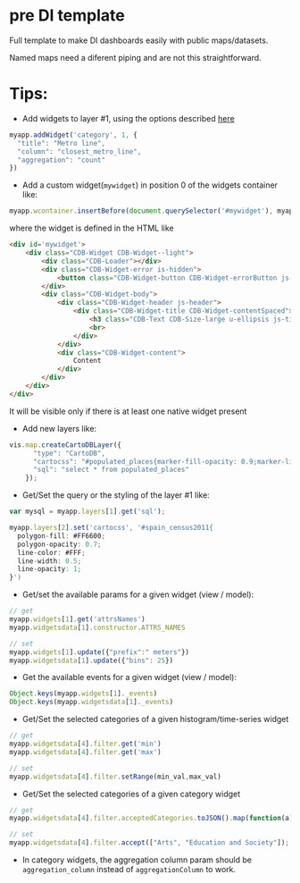 # pre DI template

Full template to make DI dashboards easily with public maps/datasets.

Named maps need a diferent piping and are not this straightforward.

# Tips:

* Add widgets to layer #1, using the options described [here](https://github.com/CartoDB/deep-insights.js/blob/master/doc/api.md)
```javascript
myapp.addWidget('category', 1, {
  "title": "Metro line",
  "column": "closest_metro_line",
  "aggregation": "count"
})
```

* Add a custom widget(`mywidget`) in position 0 of the widgets container like:

```javascript
myapp.wcontainer.insertBefore(document.querySelector('#mywidget'), myapp.wcontainer.children[0]);
```

where the widget is defined in the HTML like

```html
<div id='mywidget'>
    <div class="CDB-Widget CDB-Widget--light">
        <div class="CDB-Loader"></div>
        <div class="CDB-Widget-error is-hidden">
            <button class="CDB-Widget-button CDB-Widget-errorButton js-refresh"> <span class="CDB-Widget-textSmall CDB-Widget-textSmall--bold">REFRESH</span> </button>
        </div>
        <div class="CDB-Widget-body">
            <div class="CDB-Widget-header js-header">
                <div class="CDB-Widget-title CDB-Widget-contentSpaced">
                    <h3 class="CDB-Text CDB-Size-large u-ellipsis js-title">Title</h3>
                    <br>
                </div>
            </div>
            <div class="CDB-Widget-content">
                Content
            </div>
        </div>
    </div>
</div>
```

It will be visible only if there is at least one native widget present

* Add new layers like:

```javascript
vis.map.createCartoDBLayer({
      "type": "CartoDB",
      "cartocss": "#populated_places{marker-fill-opacity: 0.9;marker-line-width: 0;marker-line-opacity: 1;marker-placement: point;marker-type: ellipse;marker-width: 2;marker-fill: #FFFFFF;marker-allow-overlap: true;}",
      "sql": "select * from populated_places"
    });
```

* Get/Set the query or the styling of the layer #1 like:

```javascript
var mysql = myapp.layers[1].get('sql');

myapp.layers[2].set('cartocss', '#spain_census2011{
  polygon-fill: #FF6600;
  polygon-opacity: 0.7;
  line-color: #FFF;
  line-width: 0.5;
  line-opacity: 1;
}')
```

* Get/set the available params for a given widget (view / model):

```javascript
// get
myapp.widgets[1].get('attrsNames')
myapp.widgetsdata[1].constructor.ATTRS_NAMES

// set
myapp.widgets[1].update({"prefix":" meters"})
myapp.widgetsdata[1].update({"bins": 25})
```

* Get the available events for a given widget (view / model):

```javascript
Object.keys(myapp.widgets[1]._events)
Object.keys(myapp.widgetsdata[1]._events)
```

* Get/Set the selected categories of a given histogram/time-series widget

```javascript
// get
myapp.widgetsdata[4].filter.get('min')
myapp.widgetsdata[4].filter.get('max')

// set
myapp.widgetsdata[4].filter.setRange(min_val,max_val)
```

* Get/Set the selected categories of a given category widget

```javascript
// get
myapp.widgetsdata[4].filter.acceptedCategories.toJSON().map(function(a){return a.name})

// set
myapp.widgetsdata[4].filter.accept(["Arts", "Education and Society"]);
```

* In category widgets, the aggregation column param should be `aggregation_column` instead of `aggregationColumn` to work.
